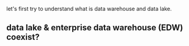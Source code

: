 
let's first try to understand what is data warehouse and data lake.
## data lake & enterprise data warehouse (EDW) coexist?
<!--stackedit_data:
eyJoaXN0b3J5IjpbMTQzMzMxOTk0NCwtODA0NTU5MTE2LDU5OD
U4MDkxNiwtNjAzMjA0OTQzLDMwOTE5NDAyMyw5NjkyNjY3NDQs
MTgzNzc0NDc4MCwtMTc3MjIyNTcwNCwtMTY5NDA4MjU2LC0xNj
IwNjY3MzI0LC0yMDI2Nzk1NzEzLC0xNjg5OTA4OTUyLDQ4Mjc2
MzIwLDExODEzMTY0MSwtMTkyNzI1Nzg3MCwxNjExMTA0MTA1LC
0xMTQzMTc2MDY2LDE3NTIzMzA5NTUsLTEzNDg0ODQ4NDksLTE5
MjIwMTA5MTRdfQ==
-->